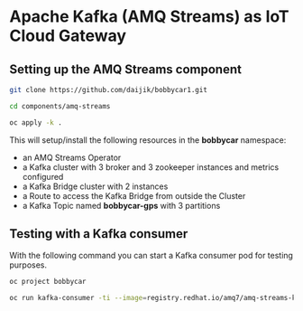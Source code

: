 # Apache Kafka (AMQ Streams) as IoT Cloud Gateway

## Setting up the AMQ Streams component

```sh
git clone https://github.com/daijik/bobbycar1.git
```

```sh
cd components/amq-streams
```

```sh
oc apply -k .
```

This will setup/install the following resources in the **bobbycar** namespace:

- an AMQ Streams Operator
- a Kafka cluster with 3 broker and 3 zookeeper instances and metrics configured
- a Kafka Bridge cluster with 2 instances
- a Route to access the Kafka Bridge from outside the Cluster
- a Kafka Topic named **bobbycar-gps** with 3 partitions

## Testing with a Kafka consumer

With the following command you can start a Kafka consumer pod for testing purposes.

```sh
oc project bobbycar
```

```sh
oc run kafka-consumer -ti --image=registry.redhat.io/amq7/amq-streams-kafka-24-rhel7:1.4.0 --rm=true --restart=Never -- bin/kafka-console-consumer.sh --bootstrap-server bobbycar-cluster-kafka-bootstrap:9092 --topic bobbycar-gps --from-beginning
```
